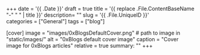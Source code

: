 +++
date = '{{ .Date }}'
draft = true
title = '{{ replace .File.ContentBaseName "-" " " | title }}'
description= ""
slug = '{{ .File.UniqueID }}'  
categories = ["General"]
tags = ["blog"]

[cover]
  image = "images/0xBlogsDefaultCover.png"        # path to image in "static/images/"
  alt = "0xBlogs default cover image"
  caption = "Cover image for 0xBlogs articles"
  relative = true
summary: ""
+++
